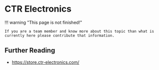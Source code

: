 # CTR Electronics

!!! warning "This page is not finished!"

    If you are a team member and know more about this topic than what is currently here please contribute that information.

## Further Reading

- <https://store.ctr-electronics.com/>